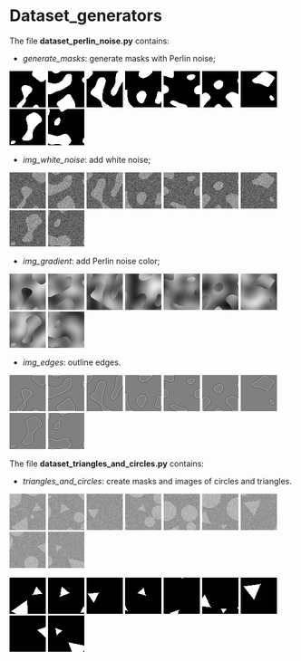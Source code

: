 # Dataset_generators

The file **dataset_perlin_noise.py** contains:

- _generate_masks_: generate masks with Perlin noise;

![](https://raw.githubusercontent.com/MarcoFurlan99/Marco_code_final/master/example_datasets/masks/0.png)
![](https://raw.githubusercontent.com/MarcoFurlan99/Marco_code_final/master/example_datasets/masks/1.png)
![](https://raw.githubusercontent.com/MarcoFurlan99/Marco_code_final/master/example_datasets/masks/2.png)
![](https://raw.githubusercontent.com/MarcoFurlan99/Marco_code_final/master/example_datasets/masks/3.png)
![](https://raw.githubusercontent.com/MarcoFurlan99/Marco_code_final/master/example_datasets/masks/4.png)
![](https://raw.githubusercontent.com/MarcoFurlan99/Marco_code_final/master/example_datasets/masks/5.png)
![](https://raw.githubusercontent.com/MarcoFurlan99/Marco_code_final/master/example_datasets/masks/6.png)
![](https://raw.githubusercontent.com/MarcoFurlan99/Marco_code_final/master/example_datasets/masks/7.png)
![](https://raw.githubusercontent.com/MarcoFurlan99/Marco_code_final/master/example_datasets/masks/8.png)

- _img_white_noise_: add white noise;

![](https://raw.githubusercontent.com/MarcoFurlan99/Marco_code_final/master/example_datasets/white_noise/0.png)
![](https://raw.githubusercontent.com/MarcoFurlan99/Marco_code_final/master/example_datasets/white_noise/1.png)
![](https://raw.githubusercontent.com/MarcoFurlan99/Marco_code_final/master/example_datasets/white_noise/2.png)
![](https://raw.githubusercontent.com/MarcoFurlan99/Marco_code_final/master/example_datasets/white_noise/3.png)
![](https://raw.githubusercontent.com/MarcoFurlan99/Marco_code_final/master/example_datasets/white_noise/4.png)
![](https://raw.githubusercontent.com/MarcoFurlan99/Marco_code_final/master/example_datasets/white_noise/5.png)
![](https://raw.githubusercontent.com/MarcoFurlan99/Marco_code_final/master/example_datasets/white_noise/6.png)
![](https://raw.githubusercontent.com/MarcoFurlan99/Marco_code_final/master/example_datasets/white_noise/7.png)
![](https://raw.githubusercontent.com/MarcoFurlan99/Marco_code_final/master/example_datasets/white_noise/8.png)

- _img_gradient_: add Perlin noise color;

![](https://raw.githubusercontent.com/MarcoFurlan99/Marco_code_final/master/example_datasets/gradient/0.png)
![](https://raw.githubusercontent.com/MarcoFurlan99/Marco_code_final/master/example_datasets/gradient/1.png)
![](https://raw.githubusercontent.com/MarcoFurlan99/Marco_code_final/master/example_datasets/gradient/2.png)
![](https://raw.githubusercontent.com/MarcoFurlan99/Marco_code_final/master/example_datasets/gradient/3.png)
![](https://raw.githubusercontent.com/MarcoFurlan99/Marco_code_final/master/example_datasets/gradient/4.png)
![](https://raw.githubusercontent.com/MarcoFurlan99/Marco_code_final/master/example_datasets/gradient/5.png)
![](https://raw.githubusercontent.com/MarcoFurlan99/Marco_code_final/master/example_datasets/gradient/6.png)
![](https://raw.githubusercontent.com/MarcoFurlan99/Marco_code_final/master/example_datasets/gradient/7.png)
![](https://raw.githubusercontent.com/MarcoFurlan99/Marco_code_final/master/example_datasets/gradient/8.png)

- _img_edges_: outline edges.

![](https://raw.githubusercontent.com/MarcoFurlan99/Marco_code_final/master/example_datasets/edges/0.png)
![](https://raw.githubusercontent.com/MarcoFurlan99/Marco_code_final/master/example_datasets/edges/1.png)
![](https://raw.githubusercontent.com/MarcoFurlan99/Marco_code_final/master/example_datasets/edges/2.png)
![](https://raw.githubusercontent.com/MarcoFurlan99/Marco_code_final/master/example_datasets/edges/3.png)
![](https://raw.githubusercontent.com/MarcoFurlan99/Marco_code_final/master/example_datasets/edges/4.png)
![](https://raw.githubusercontent.com/MarcoFurlan99/Marco_code_final/master/example_datasets/edges/5.png)
![](https://raw.githubusercontent.com/MarcoFurlan99/Marco_code_final/master/example_datasets/edges/6.png)
![](https://raw.githubusercontent.com/MarcoFurlan99/Marco_code_final/master/example_datasets/edges/7.png)
![](https://raw.githubusercontent.com/MarcoFurlan99/Marco_code_final/master/example_datasets/edges/8.png)

The file **dataset_triangles_and_circles.py** contains:

- _triangles_and_circles_: create masks and images of circles and triangles.

![](https://raw.githubusercontent.com/MarcoFurlan99/Marco_code_final/master/example_datasets/tc_masks/0.png)
![](https://raw.githubusercontent.com/MarcoFurlan99/Marco_code_final/master/example_datasets/tc_masks/1.png)
![](https://raw.githubusercontent.com/MarcoFurlan99/Marco_code_final/master/example_datasets/tc_masks/2.png)
![](https://raw.githubusercontent.com/MarcoFurlan99/Marco_code_final/master/example_datasets/tc_masks/3.png)
![](https://raw.githubusercontent.com/MarcoFurlan99/Marco_code_final/master/example_datasets/tc_masks/4.png)
![](https://raw.githubusercontent.com/MarcoFurlan99/Marco_code_final/master/example_datasets/tc_masks/5.png)
![](https://raw.githubusercontent.com/MarcoFurlan99/Marco_code_final/master/example_datasets/tc_masks/6.png)
![](https://raw.githubusercontent.com/MarcoFurlan99/Marco_code_final/master/example_datasets/tc_masks/7.png)
![](https://raw.githubusercontent.com/MarcoFurlan99/Marco_code_final/master/example_datasets/tc_masks/8.png)

![](https://raw.githubusercontent.com/MarcoFurlan99/Marco_code_final/master/example_datasets/tc_images/0.png)
![](https://raw.githubusercontent.com/MarcoFurlan99/Marco_code_final/master/example_datasets/tc_images/1.png)
![](https://raw.githubusercontent.com/MarcoFurlan99/Marco_code_final/master/example_datasets/tc_images/2.png)
![](https://raw.githubusercontent.com/MarcoFurlan99/Marco_code_final/master/example_datasets/tc_images/3.png)
![](https://raw.githubusercontent.com/MarcoFurlan99/Marco_code_final/master/example_datasets/tc_images/4.png)
![](https://raw.githubusercontent.com/MarcoFurlan99/Marco_code_final/master/example_datasets/tc_images/5.png)
![](https://raw.githubusercontent.com/MarcoFurlan99/Marco_code_final/master/example_datasets/tc_images/6.png)
![](https://raw.githubusercontent.com/MarcoFurlan99/Marco_code_final/master/example_datasets/tc_images/7.png)
![](https://raw.githubusercontent.com/MarcoFurlan99/Marco_code_final/master/example_datasets/tc_images/8.png)